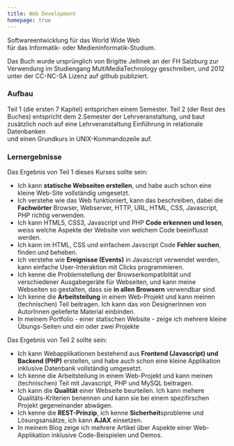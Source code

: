 ```yaml
--- 
title: Web Development
homepage: true
---
```


Softwareentwicklung für das World Wide Web <br>
für das Informatik- oder Medieninformatik-Studium.


Das Buch wurde ursprünglich von Brigitte Jellinek an der FH Salzburg
zur Verwendung im Studiengang MultiMediaTechnology geschreiben, und 2012
unter der CC-NC-SA Lizenz auf github publiziert. 

### Aufbau

Teil 1 (die ersten 7 Kapitel) entsprichen einem Semester. Teil 2 (der Rest
des Buches) entspricht dem 2.Semester der Lehrveranstaltung,
und baut zusätzlich noch auf eine Lehrveranstaltung Einführung in relationale Datenbanken  
und einen Grundkurs in UNIX-Kommandozeile auf.

### Lernergebnisse

Das Ergebnis von Teil 1 dieses Kurses sollte sein:

* Ich kann **statische Webseiten erstellen**, und habe auch schon eine kleine Web-Site vollständig umgesetzt.
* Ich verstehe wie das Web funktioniert, kann das beschreiben, dabei die **Fachwörter** Browser, Webserver, HTTP, URL, HTML, CSS, Javascript, PHP richtig verwenden.
* Ich kann HTML5, CSS3, Javascript und PHP **Code erkennen und lesen**, weiss welche Aspekte der Website von welchem Code beeinflusst werden.
* Ich kann im HTML, CSS und einfachem Javscript Code **Fehler suchen**, finden und beheben.
* Ich verstehe wie **Ereignisse (Events)** in Javascript verwendet werden, kann einfache User-Interaktion mit Clicks programmieren.
* Ich kenne die Problemstellung der Browserkompatiblität und verschiedener Ausgabegeräte für Webseiten, und kann meine Webseiten so gestalten, dass sie **in allen Browsern** verwendbar sind.
* Ich kenne die **Arbeitsteilung** in einem Web-Projekt und kann meinen (technischen) Teil beitragen. Ich kann das von DesignerInnen von AutorInnen gelieferte Material einbinden.
* In meinem Portfolio - einer statischen Website - zeige ich mehrere kleine Übungs-Seiten und ein oder zwei Projekte



Das Ergebnis von Teil 2 sollte sein:

* Ich kann Webapplikationen bestehend aus **Frontend (Javascript) und Backend (PHP)** erstellen, und habe auch schon eine kleine Applikation inklusive Datenbank vollständig umgesetzt.
* Ich kenne die Arbeitsteilung in einem Web-Projekt und kann meinen (technischen) Teil mit Javascript, PHP und MySQL beitragen.
* Ich kann die **Qualität** einer Webseite beurteilen. Ich kann mehere Qualitäts-Kriterien benennen und kann sie bei einem spezifirschen Projekt gegeneinander abwägen.
* Ich kenne die **REST-Prinzip**, ich kenne **Sicherheit**sprobleme und Lösungsansätze, ich kann **AJAX** einsetzen.
* In meinem Blog zeige ich mehrere Artikel über Aspekte einer Web-Applikation inklusive Code-Beispielen und Demos.



